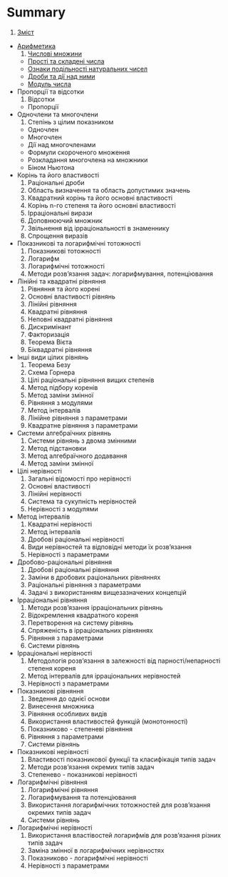 # Summary

1. [Зміст](README.md)
* [Арифметика](1/chislovi_mnozhini.md)
   1. [Числовi множини](1/chislovi_mnozhini.md)
   * [Простi та складенi числа](1/prosti_ta_skladeni_chisla.md)
   * [Ознаки подiльностi натуральних чисел](1/oznaki_podilnosti_naturalnih_chisel.md)
   * [Дроби та дiї над ними](1/drobi_ta_di_nad_nimi.md)
   * [Модуль числа](1/modul_chisla.md)
* Пропорції та відсотки
   1. Відсотки
   * Пропорції
* Одночлени та многочлени
   1. Степiнь з цiлим показником
   * Одночлен
   * Многочлен
   * Дiї над многочленами
   * Формули скороченого множення
   * Розкладання многочлена на множники
   * Бiном Ньютона
* Корiнь та його властивостi
    1. Рацiональнi дроби
    2. Область визначення та область допустимих значень
    3. Квадратний корiнь та його основнi властивостi
    4. Корінь n-го степеня та його основні властивості
    5. Ірраціональні вирази
    6. Доповнюючий множник
    7. Звiльнення вiд iррацiональностi в знаменнику
    8. Спрощення виразiв
* Показниковi та логарифмiчнi тотожностi
    1. Показниковi тотожностi
    2. Логарифм
    3. Логарифмiчнi тотожностi
    4. Методи розв’язання задач: логарифмування, потенцiювання
* Лiнiйнi та квадратнi рiвняння
    1. Рівняння та його корені
    2. Основні властивості рівнянь
    3. Лiнiйнi рiвняння
    4. Квадратнi рiвняння
    5. Неповні квадратні рівняння
    6. Дискримiнант
    7. Факторизація
    8. Теорема Вiєта
    9. Бiквадратнi рiвняння
* Iншi види цiлих рiвнянь
    1. Теорема Безу
    2. Схема Горнера
    3. Цiлi рацiональнi рiвняння вищих степенів
    4. Метод підбору коренів
    5. Метод заміни змінної
    6. Рiвняння з модулями
    7. Метод інтервалів
    8. Лінійне рiвняння з параметрами
    9. Квадратне рівняння з параметрами
* Системи алгебраїчних рiвнянь
    1. Системи рівнянь з двома змінними
    2. Метод підстановки
    3. Метод алгебраїчного додавання
    4. Метод заміни змінної
* Цілі нерівності
    1. Загальні відомості про нерівності
    2. Основні властивості
    3. Лiнiйнi нерiвностi
    4. Система та сукупність нерівностей
    5. Нерiвностi з модулями
* Метод інтервалів
    1. Квадратні нерівності
    2. Метод інтервалів
    3. Дробовi рацiональнi нерiвності
    4. Види нерiвностей та вiдповiднi методи їх розв’язання
    5. Нерiвностi з параметрами
* Дробово-раціональні рівняння
    1. Дробовi рацiональнi рiвняння
    2. Замiни в дробових рацiональних рiвняннях
    3. Рацiональнi рiвняння з параметрами
    4. Задачi з використанням вищезазначених концепцiй
* Ірраціональні рівняння
    1. Методи розв’язання iррацiональних рiвнянь
    2. Вiдокремлення квадратного кореня
    3. Перетворення на систему рiвнянь
    4. Спряженiсть в iррацiональних рiвняннях
    5. Рiвняння з параметрами
    6. Системи рівнянь
* Ірраціональні нерівності
    1. Методологiя розв’язання в залежностi вiд парності/непарностi степеня кореня
    2. Метод iнтервалiв для iррацiональних нерiвностей
    3. Нерiвностi з параметрами
* Показникові рівняння
    1. Зведення до однiєї основи
    2. Винесення множника
    3. Рiвняння особливих видiв
    4. Використання властивостей функцiй (монотонностi)
    5. Показниково - степеневi рiвняння
    6. Рiвняння з параметрами
    7. Системи рівнянь
* Показникові нерівності
    1. Властивостi показникової функцiї та класифікація типiв задач
    2. Методи розв’язання окремих типiв задач
    3. Степенево - показниковi нерiвностi
* Логарифмічні рівняння
    1. Логарифмiчнi рiвняння
    2.  Логарифмування та потенцiювання
    3.  Використання логарифмiчних тотожностей для розв’язання окремих типiв задач
    4.  Системи рівнянь
* Логарифмічні нерівності
    1. Використання властiвостей логарифмiв для розв’язання рiзних типiв задач
    2. Замiна змiнної в логарифмiчних нерiвностях
    3. Показниково - логарифмiчнi нерiвностi
    4. Нерiвностi з параметрами

